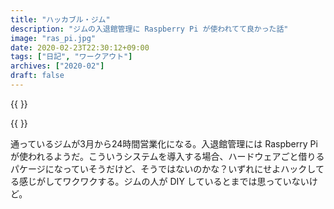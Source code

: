 ```yaml
---
title: "ハッカブル・ジム"
description: "ジムの入退館管理に Raspberry Pi が使われてて良かった話"
image: "ras_pi.jpg"
date: 2020-02-23T22:30:12+09:00
tags: ["日記", "ワークアウト"]
archives: ["2020-02"]
draft: false
---
```


{{ <img400x src="sensor.jpg"> }}
  
{{ <img400x src="ras_pi.jpg"> }}

通っているジムが3月から24時間営業化になる。入退館管理には Raspberry Pi が使われるようだ。こういうシステムを導入する場合、ハードウェアごと借りるパケージになっていそうだけど、そうではないのかな？いずれにせよハックしてる感じがしてワクワクする。ジムの人が DIY しているとまでは思っていないけど。
